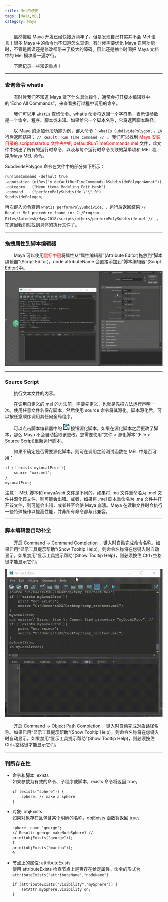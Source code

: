 ```yaml
---
title: Mel的使用
tags: [MAYA,MEL]
category: Maya
---
```


&emsp;&emsp;虽然接触 Maya 开发已经快接近两年了，但是发现自己其实并不会 Mel 语言！很多 Maya 中的命令也不知道怎么查询，有时候需要优化 Maya 自带功能时，不管是阅读还是修改都带来了极大的障碍。因此还是抽个时间把 Maya 文档中的 Mel 模块看一遍才行。

&emsp;&emsp;下面记录一些知识重点！

---

### 查询命令 whatIs
&emsp;&emsp;有时候我们不知道 Maya 做了什么具体操作，通常会打开脚本编辑器中的“Echo All Commands”，来查看执行过程中调用的命令。

&emsp;&emsp;我们可以用 ```whatIs``` 查询命令。whatIs 命令将返回一个字符串，表示该参数是一个命令、程序、脚本或未知。如果给它一个脚本名称，它将返回脚本路径。

&emsp;&emsp;以 Maya 的添加分段功能为例，键入命令：
```whatIs SubdividePolygon;``` ，运行后返回结果： ```// Result: Run Time Command // ``` 。我们可以找到<font color=red> Maya 安装目录的 scripts\startup 文件夹中的 defaultRunTimeCommands.mel </font>文件，此文件中列出了所有的运行时命令，以及与每个运行时命令关联的菜单项和 MEL 程序/Maya MEL 命令。

SubdividePolygon 命令在文件中的部分如下所示：
```Mel
runTimeCommand -default true
-annotation (uiRes("m_defaultRunTimeCommands.kSubdividePolygonAnnot"))
-category   ("Menu items.Modeling.Edit Mesh")
-command    ("performPolySubdivide \"\" 0")
SubdividePolygon;
```

再次键入命令查询 ```whatIs performPolySubdivide;``` ，运行后返回结果 ```// Result: Mel procedure found in: C:/Program Files/Autodesk/Maya2018/scripts/others/performPolySubdivide.mel // ``` ，在这里我们就找到具体的执行文件了。

---

### 拖拽属性到脚本编辑器
&emsp;&emsp;Maya 可以使用<font color=red>鼠标中键</font>将属性从“属性编辑器”(Attribute Editor)拖放到“脚本编辑器”(Script Editor)。node.attributeName 会直接添加到“脚本编辑器”(Script Editor)中。
![](mel的使用/1.gif)

---

### Source Script
&emsp;&emsp;执行文本文件的内容。

&emsp;&emsp;在调用自定义的 mel 的方法前，需要先定义，也就是先把方法运行声明一次。使用任意文件名保存脚本，然后使用 source 命令将其源化。脚本源化后，可以按任意顺序调用其任何全局程序。

&emsp;&emsp;可以点击脚本编辑器中的 ![](mel的使用/2.png) 按钮源化脚本。如果在源化脚本之后更改了脚本，那么 Maya 不会自动拾取该更改。您需要使用“文件 > 源化脚本”(File > Source Script)重新运行脚本。

&emsp;&emsp;如果不确定是否需要源化脚本，则可在调用之前测试函数在 MEL 中是否可用：
```Mel
if (!`exists myLocalProc`){
    source "xxx.mel";
}
myLocalProc;
```

注意： MEL 脚本和 mayaAscii 文件是不同的。如果将 .ma 文件重命名为 .mel 文件并源化该文件，则可能会出错。或者，如果将 .mel 脚本重命名为 .ma 文件并打开该文件，则可能会出错，或者甚至会使 Maya 崩溃。Maya 在读取文件时会执行一些特殊操作以提高性能，并非所有命令都与此兼容。

---

### 脚本编辑器自动补全
&emsp;&emsp;开启 Command -> Command Completion ，键入时自动完成命令名称。如果启用“显示工具提示帮助”(Show Tooltip Help)，则命令名称将在您键入时自动显示。如果禁用“显示工具提示帮助”(Show Tooltip Help)，则必须按住 Ctrl+空格键才能显示它们。

![](mel的使用/3.gif)

&emsp;&emsp;开启 Command -> Object Path Completion ，键入时自动完成对象路径名称。如果启用“显示工具提示帮助”(Show Tooltip Help)，则命令名称将在您键入时自动显示。如果禁用“显示工具提示帮助”(Show Tooltip Help)，则必须按住 Ctrl+空格键才能显示它们。

---

### 判断存在性
- 命令和脚本: exists  
如果参数为有效的命令、子程序或脚本，exists 命令将返回 true。
    ```Mel
    if (exists("sphere")) {
        sphere; // make a sphere
    }
    ```

- 对象: objExists  
如果对象存在且包含某个明确的名称，objExists 函数将返回 true。
    ```Mel
    sphere -name "george";
    // Result: george makeNurbSphere1 //
    print(objExists("george"));
    1
    print(objExists("martha"));
    0
    ```

- 节点上的属性: attributeExists  
使用 attributeExists 检查节点上是否存在给定属性。命令的形式为```attributeExists("attributeName","nodeName")```

    ```MEL
    if (attributeExists("visibility","mySphere")) {
        setAttr mySphere.visibility on;
    }
    ```



